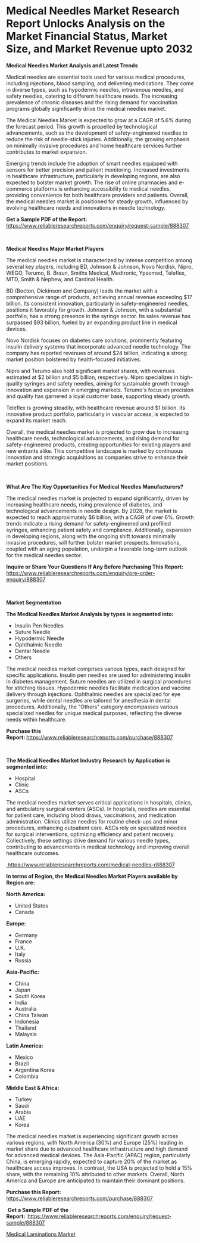 <p><h1>Medical Needles Market Research Report Unlocks Analysis on the Market Financial Status, Market Size, and Market Revenue upto 2032</h1></p><p><strong>Medical Needles Market Analysis and Latest Trends</strong></p>
<p><p>Medical needles are essential tools used for various medical procedures, including injections, blood sampling, and delivering medications. They come in diverse types, such as hypodermic needles, intravenous needles, and safety needles, catering to different healthcare needs. The increasing prevalence of chronic diseases and the rising demand for vaccination programs globally significantly drive the medical needles market.</p><p>The Medical Needles Market is expected to grow at a CAGR of 5.6% during the forecast period. This growth is propelled by technological advancements, such as the development of safety-engineered needles to reduce the risk of needle-stick injuries. Additionally, the growing emphasis on minimally invasive procedures and home healthcare services further contributes to market expansion.</p><p>Emerging trends include the adoption of smart needles equipped with sensors for better precision and patient monitoring. Increased investments in healthcare infrastructure, particularly in developing regions, are also expected to bolster market growth. The rise of online pharmacies and e-commerce platforms is enhancing accessibility to medical needles, providing convenience for both healthcare providers and patients. Overall, the medical needles market is positioned for steady growth, influenced by evolving healthcare needs and innovations in needle technology.</p></p>
<p><strong>Get a Sample PDF of the Report:&nbsp;</strong> <a href="https://www.reliableresearchreports.com/enquiry/request-sample/888307?utm_campaign=2771&utm_medium=2&utm_source=Github&utm_content=ia&utm_term=05032025&utm_id=medical-needles">https://www.reliableresearchreports.com/enquiry/request-sample/888307</a></p>
<p>&nbsp;</p>
<p><strong>Medical Needles Major Market Players</strong></p>
<p><p>The medical needles market is characterized by intense competition among several key players, including BD, Johnson & Johnson, Novo Nordisk, Nipro, WEGO, Terumo, B. Braun, Smiths Medical, Medtronic, Ypsomed, Teleflex, MTD, Smith & Nephew, and Cardinal Health. </p><p>BD (Becton, Dickinson and Company) leads the market with a comprehensive range of products, achieving annual revenue exceeding $17 billion. Its consistent innovation, particularly in safety-engineered needles, positions it favorably for growth. Johnson & Johnson, with a substantial portfolio, has a strong presence in the syringe sector. Its sales revenue has surpassed $93 billion, fueled by an expanding product line in medical devices.</p><p>Novo Nordisk focuses on diabetes care solutions, prominently featuring insulin delivery systems that incorporate advanced needle technology. The company has reported revenues of around $24 billion, indicating a strong market position bolstered by health-focused initiatives.</p><p>Nipro and Terumo also hold significant market shares, with revenues estimated at $2 billion and $5 billion, respectively. Nipro specializes in high-quality syringes and safety needles, aiming for sustainable growth through innovation and expansion in emerging markets. Terumo's focus on precision and quality has garnered a loyal customer base, supporting steady growth.</p><p>Teleflex is growing steadily, with healthcare revenue around $1 billion. Its innovative product portfolio, particularly in vascular access, is expected to expand its market reach.</p><p>Overall, the medical needles market is projected to grow due to increasing healthcare needs, technological advancements, and rising demand for safety-engineered products, creating opportunities for existing players and new entrants alike. This competitive landscape is marked by continuous innovation and strategic acquisitions as companies strive to enhance their market positions.</p></p>
<p>&nbsp;</p>
<p><strong>What Are The Key Opportunities For Medical Needles Manufacturers?</strong></p>
<p><p>The medical needles market is projected to expand significantly, driven by increasing healthcare needs, rising prevalence of diabetes, and technological advancements in needle design. By 2028, the market is expected to reach approximately $6 billion, with a CAGR of over 6%. Growth trends indicate a rising demand for safety-engineered and prefilled syringes, enhancing patient safety and compliance. Additionally, expansion in developing regions, along with the ongoing shift towards minimally invasive procedures, will further bolster market prospects. Innovations, coupled with an aging population, underpin a favorable long-term outlook for the medical needles sector.</p></p>
<p><strong>Inquire or Share Your Questions If Any Before Purchasing This Report:</strong> <a href="https://www.reliableresearchreports.com/enquiry/pre-order-enquiry/888307?utm_campaign=2771&utm_medium=2&utm_source=Github&utm_content=ia&utm_term=05032025&utm_id=medical-needles">https://www.reliableresearchreports.com/enquiry/pre-order-enquiry/888307</a></p>
<p>&nbsp;</p>
<p><strong>Market Segmentation</strong></p>
<p><strong>The Medical Needles Market Analysis by types is segmented into:</strong></p>
<p><ul><li>Insulin Pen Needles</li><li>Suture Needle</li><li>Hypodermic Needle</li><li>Ophthalmic Needle</li><li>Dental Needle</li><li>Others</li></ul></p>
<p><p>The medical needles market comprises various types, each designed for specific applications. Insulin pen needles are used for administering insulin in diabetes management. Suture needles are utilized in surgical procedures for stitching tissues. Hypodermic needles facilitate medication and vaccine delivery through injections. Ophthalmic needles are specialized for eye surgeries, while dental needles are tailored for anesthesia in dental procedures. Additionally, the "Others" category encompasses various specialized needles for unique medical purposes, reflecting the diverse needs within healthcare.</p></p>
<p><strong>Purchase this Report:&nbsp;</strong><a href="https://www.reliableresearchreports.com/purchase/888307?utm_campaign=2771&utm_medium=2&utm_source=Github&utm_content=ia&utm_term=05032025&utm_id=medical-needles">https://www.reliableresearchreports.com/purchase/888307</a></p>
<p>&nbsp;</p>
<p><strong>The Medical Needles Market Industry Research by Application is segmented into:</strong></p>
<p><ul><li>Hospital</li><li>Clinic</li><li>ASCs</li></ul></p>
<p><p>The medical needles market serves critical applications in hospitals, clinics, and ambulatory surgical centers (ASCs). In hospitals, needles are essential for patient care, including blood draws, vaccinations, and medication administration. Clinics utilize needles for routine check-ups and minor procedures, enhancing outpatient care. ASCs rely on specialized needles for surgical interventions, optimizing efficiency and patient recovery. Collectively, these settings drive demand for various needle types, contributing to advancements in medical technology and improving overall healthcare outcomes.</p></p>
<p><a href="https://www.reliableresearchreports.com/medical-needles-r888307?utm_campaign=2771&utm_medium=2&utm_source=Github&utm_content=ia&utm_term=05032025&utm_id=medical-needles">&nbsp;https://www.reliableresearchreports.com/medical-needles-r888307</a></p>
<p><strong>In terms of Region, the Medical Needles Market Players available by Region are:</strong></p>
<p>
    <p> <strong> North America: </strong>
        <ul>
            <li>United States</li>
            <li>Canada</li>
        </ul>
        </p> 
    <p> <strong> Europe: </strong>
        <ul>
            <li>Germany</li>
            <li>France</li>
            <li>U.K.</li>
            <li>Italy</li>
            <li>Russia</li>
        </ul>
        </p> 
    <p> <strong> Asia-Pacific: </strong>
        <ul>
            <li>China</li>
            <li>Japan</li>
            <li>South Korea</li>
            <li>India</li>
            <li>Australia</li>
            <li>China Taiwan</li>
            <li>Indonesia</li>
            <li>Thailand</li>
            <li>Malaysia</li>
        </ul>
        </p> 
    <p> <strong> Latin America: </strong>
        <ul>
            <li>Mexico</li>
            <li>Brazil</li>
            <li>Argentina Korea</li>
            <li>Colombia</li>
        </ul>
        </p> 
    <p> <strong> Middle East & Africa: </strong>
        <ul>
            <li>Turkey</li>
            <li>Saudi</li>
            <li>Arabia</li>
            <li>UAE</li>
            <li>Korea</li>
        </ul>
    </p>
    </p>
<p><p>The medical needles market is experiencing significant growth across various regions, with North America (30%) and Europe (25%) leading in market share due to advanced healthcare infrastructure and high demand for advanced medical devices. The Asia-Pacific (APAC) region, particularly China, is emerging rapidly, expected to capture 20% of the market as healthcare access improves. In contrast, the USA is projected to hold a 15% share, with the remaining 10% attributed to other markets. Overall, North America and Europe are anticipated to maintain their dominant positions.</p></p>
<p><strong>Purchase this Report: </strong><a href="https://www.reliableresearchreports.com/purchase/888307?utm_campaign=2771&utm_medium=2&utm_source=Github&utm_content=ia&utm_term=05032025&utm_id=medical-needles">https://www.reliableresearchreports.com/purchase/888307</a></p>
<p>&nbsp;<strong>Get a Sample PDF of the Report:&nbsp;&nbsp;</strong><a href="https://www.reliableresearchreports.com/enquiry/request-sample/888307?utm_campaign=2771&utm_medium=2&utm_source=Github&utm_content=ia&utm_term=05032025&utm_id=medical-needles">https://www.reliableresearchreports.com/enquiry/request-sample/888307</a></p>
<p><strong></strong></p>
<p><p><a href="https://github.com/schwminh2001101/Market-Research-Report-List-1/blob/main/medical-laminations-market.md?utm_campaign=2771&utm_medium=2&utm_source=Github&utm_content=ia&utm_term=05032025&utm_id=medical-needles">Medical Laminations Market</a></p></p>